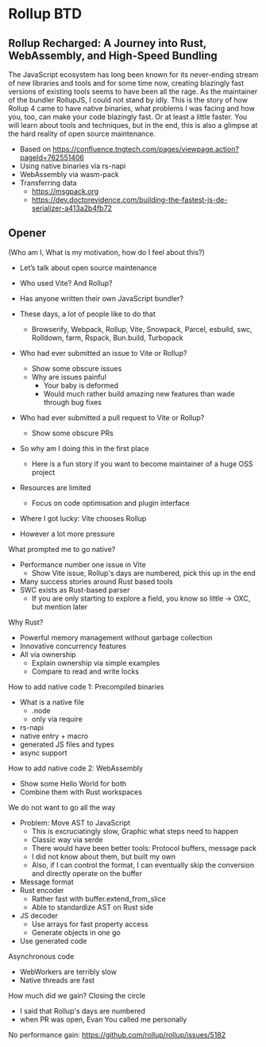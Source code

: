 # Rollup BTD

## Rollup Recharged: A Journey into Rust, WebAssembly, and High-Speed Bundling

The JavaScript ecosystem has long been known for its never-ending stream of new libraries and tools and for some time now, creating blazingly fast versions of existing tools seems to have been all the rage. As the maintainer of the bundler RollupJS, I could not stand by idly.
This is the story of how Rollup 4 came to have native binaries, what problems I was facing and how you, too, can make your code blazingly fast. Or at least a little faster. You will learn about tools and techniques, but in the end, this is also a glimpse at the hard reality of open source maintenance.

* Based on https://confluence.tngtech.com/pages/viewpage.action?pageId=762551406
* Using native binaries via rs-napi
* WebAssembly via wasm-pack
* Transferring data
    * https://msgpack.org
    * https://dev.doctorevidence.com/building-the-fastest-js-de-serializer-a413a2b4fb72

## Opener
(Who am I, What is my motivation, how do I feel about this?)
* Let’s talk about open source maintenance
* Who used Vite? And Rollup?
* Has anyone written their own JavaScript bundler?
* These days, a lot of people like to do that
  * Browserify, Webpack, Rollup, Vite, Snowpack, Parcel, esbuild, swc, Rolldown, farm, Rspack, Bun.build, Turbopack

* Who had ever submitted an issue to Vite or Rollup?
    * Show some obscure issues
    * Why are issues painful
        * Your baby is deformed
        * Would much rather build amazing new features than wade through bug fixes
* Who had ever submitted a pull request to Vite or Rollup?
    * Show some obscure PRs
* So why am I doing this in the first place
    * Here is a fun story if you want to become maintainer of a huge OSS project
* Resources are limited
    * Focus on code optimisation and plugin interface
* Where I got lucky: Vite chooses Rollup
* However a lot more pressure

What prompted me to go native?
* Performance number one issue in Vite
    * Show Vite issue, Rollup's days are numbered, pick this up in the end
* Many success stories around Rust based tools
* SWC exists as Rust-based parser
    * If you are only starting to explore a field, you know so little -> OXC, but mention later

Why Rust?
* Powerful memory management without garbage collection
* Innovative concurrency features
* All via ownership
    * Explain ownership via simple examples
    * Compare to read and write locks

How to add native code 1: Precompiled binaries
* What is a native file
    * .node
    * only via require
* rs-napi
* native entry + macro
* generated JS files and types
* async support

How to add native code 2: WebAssembly
* Show some Hello World for both
* Combine them with Rust workspaces

We do not want to go all the way
* Problem: Move AST to JavaScript
    * This is excruciatingly slow, Graphic what steps need to happen
    * Classic way via serde
    * There would have been better tools: Protocol buffers, message pack
    * I did not know about them, but built my own
    * Also, if I can control the format, I can eventually skip the conversion and directly operate on the buffer
* Message format
* Rust encoder
    * Rather fast with buffer.extend_from_slice
    * Able to standardize AST on Rust side
* JS decoder
    * Use arrays for fast property access
    * Generate objects in one go
* Use generated code

Asynchronous code
* WebWorkers are terribly slow
* Native threads are fast

How much did we gain?
Closing the circle
* I said that Rollup's days are numbered
* when PR was open, Evan You called me personally 

No performance gain:
https://github.com/rollup/rollup/issues/5182
